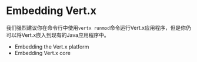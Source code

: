 # Embedding Vert.x

我们强烈建议你在命令行中使用`vertx runmod`命令运行Vert.x应用程序，但是你仍可以将Vert.x嵌入到现有的Java应用程序中。

* Embedding the Vert.x platform
* Embedding Vert.x core

